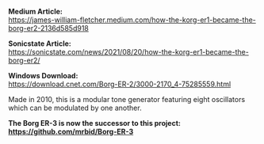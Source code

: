 **Medium Article:**<br>
https://james-william-fletcher.medium.com/how-the-korg-er1-became-the-borg-er2-2136d585d918

**Sonicstate Article:**<br>
https://sonicstate.com/news/2021/08/20/how-the-korg-er1-became-the-borg-er2/

**Windows Download:**<br>
https://download.cnet.com/Borg-ER-2/3000-2170_4-75285559.html

Made in 2010, this is a modular tone generator featuring eight oscillators which can be modulated by one another.

**The Borg ER-3 is now the successor to this project: https://github.com/mrbid/Borg-ER-3**
